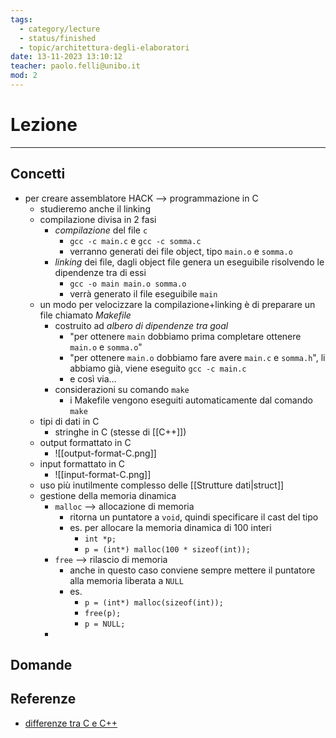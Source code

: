 ```yaml
---
tags:
  - category/lecture
  - status/finished
  - topic/architettura-degli-elaboratori
date: 13-11-2023 13:10:12
teacher: paolo.felli@unibo.it
mod: 2
---
```

# Lezione
---
## Concetti
- per creare assemblatore HACK --> programmazione in C
	- studieremo anche il linking
	- compilazione divisa in 2 fasi
		- _compilazione_ del file `c`
			- `gcc -c main.c` e `gcc -c somma.c`
			- verranno generati dei file object, tipo `main.o` e `somma.o`
		- _linking_ dei file, dagli object file genera un eseguibile risolvendo le dipendenze tra di essi
			- `gcc -o main main.o somma.o`
			- verrà generato il file eseguibile `main`
	- un modo per velocizzare la compilazione+linking è di preparare un file chiamato _Makefile_
		- costruito ad _albero di dipendenze tra goal_
			- "per ottenere `main` dobbiamo prima completare ottenere `main.o` e `somma.o`"
			- "per ottenere `main.o` dobbiamo fare avere `main.c` e `somma.h`", li abbiamo già, viene eseguito `gcc -c main.c`
			- e così via...
		- considerazioni su comando `make`
			- i Makefile vengono eseguiti automaticamente dal comando `make`
	- tipi di dati in C
		- stringhe in C (stesse di [[C++]])
	- output formattato in C
		- ![[output-format-C.png]]
	- input formattato in C
		- ![[input-format-C.png]]
	- uso più inutilmente complesso delle [[Strutture dati|struct]]
	- gestione della memoria dinamica
		- `malloc` --> allocazione di memoria
			- ritorna un puntatore a `void`, quindi specificare il cast del tipo
			- es. per allocare la memoria dinamica di 100 interi
				- `int *p;`
				- `p = (int*) malloc(100 * sizeof(int));`
		- `free` --> rilascio di memoria
			- anche in questo caso conviene sempre mettere il puntatore alla memoria liberata a  `NULL`
			- es.
				- `p = (int*) malloc(sizeof(int));`
				- `free(p);`
				- `p = NULL;`
		- 

## Domande

## Referenze
- [differenze tra C e C++](https://www.geeksforgeeks.org/difference-between-c-and-c/)